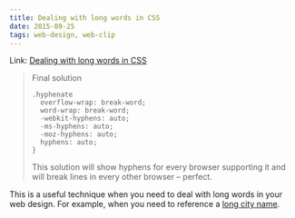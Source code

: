 ```yaml
---
title: Dealing with long words in CSS
date: 2015-09-25
tags: web-design, web-clip
---
```


Link: [Dealing with long words in CSS](https://justmarkup.com/log/2015/07/31/dealing-with-long-words-in-css/)

> Final solution
>
>     .hyphenate
>       overflow-wrap: break-word;
>       word-wrap: break-word;
>       -webkit-hyphens: auto;
>       -ms-hyphens: auto;
>       -moz-hyphens: auto;
>       hyphens: auto;
>     }
>
> This solution will show hyphens for every browser supporting it and will break lines in every other browser – perfect.

This is a useful technique when you need to deal with long words in your web design. For example, when you need to reference a [long city name](https://m.youtube.com/watch?feature=youtu.be&v=fHxO0UdpoxM).